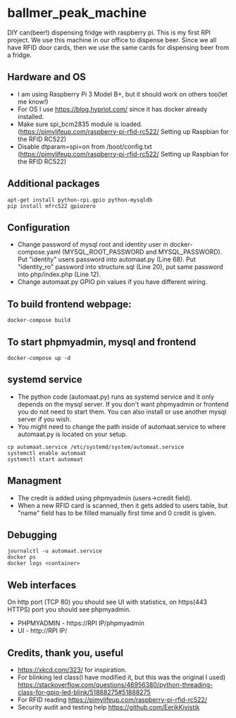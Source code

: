 # ballmer_peak_machine
DIY can(beer!) dispensing fridge with raspberry pi. This is my first RPI project. We use this machine in our office to dispense beer. Since we all have RFID door cards, then we use the same cards for dispensing beer from a fridge.

## Hardware and OS
 * I am using Raspberry Pi 3 Model B+, but it should work on others too(let me know!)
 * For OS I use https://blog.hypriot.com/ since it has docker already installed.
 * Make sure spi_bcm2835 module is loaded. (https://pimylifeup.com/raspberry-pi-rfid-rc522/ Setting up Raspbian for the RFID RC522)
 * Disable dtparam=spi=on from /boot/config.txt (https://pimylifeup.com/raspberry-pi-rfid-rc522/ Setting up Raspbian for the RFID RC522)

## Additional packages
```
apt-get install python-rpi.gpio python-mysqldb
pip install mfrc522 gpiozero
```

## Configuration
 * Change password of mysql root and identity user in docker-compose.yaml (MYSQL_ROOT_PASSWORD and MYSQL_PASSWORD). Put "identity" users password into automaat.py (Line 68). Put "identity_ro" password into structure.sql (Line 20), put same password into php/index.php (Line 12).
 * Change automaat.py GPIO pin values if you have different wiring.

## To build frontend webpage:
```
docker-compose build
```

## To start phpmyadmin, mysql and frontend
```
docker-compose up -d
```

## systemd service
 * The python code (automaat.py) runs as systemd service and it only depends on the mysql server. If you don't want phpmyadmin or frontend you do not need to start them. You can also install or use another mysql server if you wish.
 * You might need to change the path inside of automaat.service to where automaat.py is located on your setup.
```
cp automaat.service /etc/systemd/system/automaat.service
systemctl enable automaat
systemctl start automaat
```
## Managment
* The credit is added using phpmyadmin (users->credit field). 
* When a new RFID card is scanned, then it gets added to users table, but "name" field has to be filled manually first time and 0 credit is given.

## Debugging
```
journalctl -u automaat.service
docker ps
docker logs <container>
```

## Web interfaces
On http port (TCP 80) you should see UI with statistics, on https(443 HTTPS) port you should see phpmyadmin.
* PHPMYADMIN - https://RPI IP/phpmyadmin
* UI - http://RPI IP/

## Credits, thank you, useful
* https://xkcd.com/323/ for inspiration.
* For blinking led class(I have modified it, but this was the original I used) https://stackoverflow.com/questions/46956380/python-threading-class-for-gpio-led-blink/51888275#51888275
* For RFID reading https://pimylifeup.com/raspberry-pi-rfid-rc522/
* Security audit and testing help https://github.com/EerikKivistik
